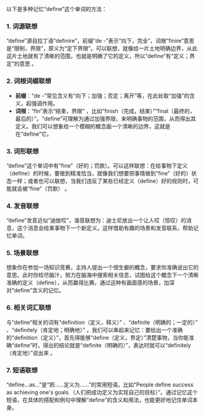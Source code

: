 以下是多种记忆“define”这个单词的方法：
### 1. 词源联想
“define”源自拉丁语“definire”，前缀“de -”表示“向下，完全”，词根“finire”意思是“限制，界限”，原义为“定下界限”。可以联想，就像给一片土地明确边界，从此这片土地就有了清晰的范围，也就是明确了它的定义，所以“define”有“定义；界定”的意思 。

### 2. 词根词缀联想
- **前缀**：“de -”常见含义有“向下；加强；否定；离开”等，在此处取“加强”的含义，起强调作用。
 - **词根**：“fin”表示“结束，界限” ，比如“finish（完成，结束）”“final（最终的，最后的）”。“define”可理解为通过加强界限，来明确事物的范围，从而得出其定义。我们可以想象给一个模糊的概念画一个清晰的边界，这就是在“define”它。

### 3. 词形联想
“define”这个单词中有“fine”（好的；罚款）。可以这样联想：在给事物下定义（define）的时候，要做到精准恰当，就像我们想要把事情做到“fine”（好的）状态一样；或者也可以联想，当我们违反了某些已经定义（define）好的规则时，可能就会被“fine”（罚款） 。

### 4. 发音联想
“define”发音近似“迪放哎”，谐音联想为：迪士尼放出一个让人哎（惊叹）的消息，这个消息会给某事物下一个新定义。这样借助有趣的场景和发音联系，帮助记忆单词。 

### 5. 场景联想
想象你在参加一场知识竞赛，主持人提出一个很生僻的概念，要求你准确说出它的意思。此时你绞尽脑汁，努力在脑海中搜索相关信息，试图给这个概念下一个清晰准确的定义（define），从而赢得比赛。通过这种有画面感的场景，加深对“define”含义的记忆。 

### 6. 相关词汇联想
与“define”相关的词有“definition（定义，释义）” 、“definite（明确的；一定的）” 、“definitely（肯定地；明确地）” 。我们可以串起来记忆：要给出一个准确的“definition（定义）”，首先得能够“define（定义，界定）”清楚事物，当你能准确“define”时，得出的结论就是“definite（明确的）”，表达时就可以“definitely（肯定地）”说出来 。

### 7. 短语联想
“define...as...”是“把……定义为……”的常用短语。比如“People define success as achieving one's goals.（人们把成功定义为实现自己的目标）”。通过记忆这个短语，在具体的搭配和例句中理解“define”的含义和用法，也能更好地记住单词本身。 